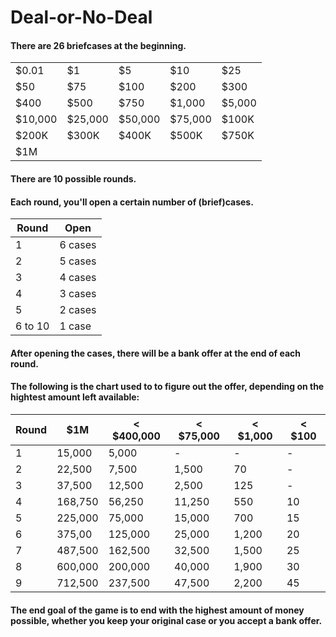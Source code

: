 # Deal-or-No-Deal

#### There are 26 briefcases at the beginning.

|     |     |     |     |     |
| --- | --- | --- | --- | --- |
| $0.01 | $1 | $5 | $10 | $25 |
| $50 | $75 | $100 | $200 | $300 |
| $400 | $500 | $750 | $1,000 | $5,000|
| $10,000 | $25,000 | $50,000 | $75,000 | $100K |
| $200K | $300K | $400K | $500K | $750K |
| $1M |

#### There are 10 possible rounds.
#### Each round, you'll open a certain number of (brief)cases.

| Round | Open |
| ----- | ----- |
| 1 | 6 cases |
| 2 | 5 cases |
| 3 | 4 cases |
| 4 | 3 cases |
| 5 | 2 cases |
| 6 to 10 | 1 case |

#### After opening the cases, there will be a bank offer at the end of each round. 
#### The following is the chart used to to figure out the offer, depending on the hightest amount left available:

| Round | $1M | < $400,000 | < $75,000 | < $1,000 | < $100 |
| ----- | ----- | ----- | ----- | ----- | ----- |
| 1 | 15,000 | 5,000 | - | - | - |
| 2 | 22,500 | 7,500 | 1,500 | 70 | - |
| 3 | 37,500 | 12,500 | 2,500 | 125 | - |
| 4 | 168,750 | 56,250 | 11,250 | 550 | 10 |
| 5 | 225,000 | 75,000 | 15,000 | 700 | 15 |
| 6 | 375,00 | 125,000 | 25,000 | 1,200 | 20 |
| 7 | 487,500 | 162,500 | 32,500 | 1,500 | 25 |
| 8 | 600,000 | 200,000 | 40,000 | 1,900 | 30 |
| 9 | 712,500 | 237,500 | 47,500 | 2,200 | 45 |

#### The end goal of the game is to end with the highest amount of money possible, whether you keep your original case or you accept a bank offer.